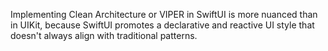 Implementing Clean Architecture or VIPER in SwiftUI is more nuanced than in UIKit, because SwiftUI promotes a declarative and reactive UI style that doesn't always align with traditional patterns.
